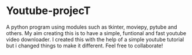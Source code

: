 # Youtube-projecT
A python program using modules such as tkinter, moviepy, pytube and others.
My aim creating this is to have a simple, funtional and fast youtube video downloader.
I created this with the help of a simple youtube tutorial but i changed things to make it different.
Feel free to collaborate!
